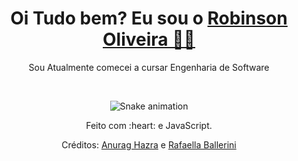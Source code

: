 <div>
  
  <h1 align="center">
    Oi Tudo bem? Eu sou o 
    <a href="https://www.linkedin.com/in/robinruude/">Robinson Oliveira 🧑‍💻</a>
  </h1>
  <p align="center">
    Sou Atualmente comecei a cursar Engenharia de Software
</div>

<div align="center">
  <a href="https://github.com/robinruudes">
  </a>
</div>
</div><br>

<div align="center">

<div align="center">

  ![Snake animation](https://github.com/danielbped/danielbped/blob/output/github-contribution-grid-snake.svg)
  
</div>

<div align="center">
  <p>Feito com :heart: e JavaScript.</p>
  <p>Créditos: <a href="https://github.com/anuraghazra/github-readme-stats">Anurag Hazra</a> e <a href="https://github.com/rafaballerini">Rafaella Ballerini</a></p>
</div>
